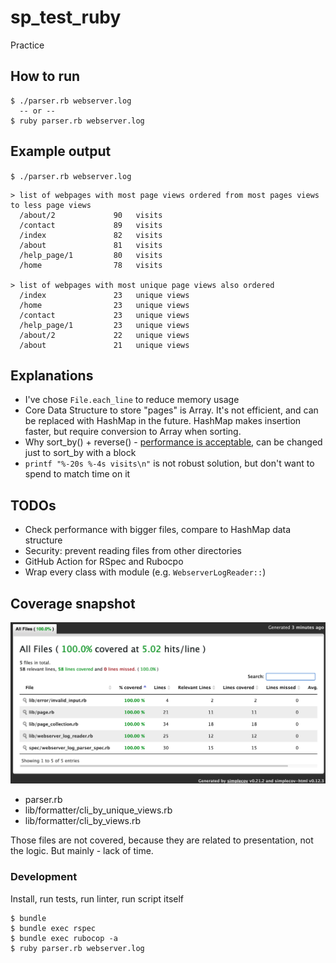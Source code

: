 # sp_test_ruby

Practice

## How to run

```
$ ./parser.rb webserver.log
  -- or --
$ ruby parser.rb webserver.log
```

## Example output

`$ ./parser.rb webserver.log`

```
> list of webpages with most page views ordered from most pages views to less page views
  /about/2             90   visits
  /contact             89   visits
  /index               82   visits
  /about               81   visits
  /help_page/1         80   visits
  /home                78   visits

> list of webpages with most unique page views also ordered
  /index               23   unique views
  /home                23   unique views
  /contact             23   unique views
  /help_page/1         23   unique views
  /about/2             22   unique views
  /about               21   unique views
```

## Explanations

- I've chose `File.each_line` to reduce memory usage
- Core Data Structure to store "pages" is Array. It's not efficient, and can be replaced with HashMap in the future. HashMap makes insertion faster, but require conversion to Array when sorting.
- Why sort_by() + reverse() - [performance is acceptable](https://stackoverflow.com/a/2651028), can be changed just to sort_by with a block
- `printf "%-20s %-4s visits\n"` is not robust solution, but don't want to spend to match time on it

## TODOs

- Check performance with bigger files, compare to HashMap data structure
- Security: prevent reading files from other directories
- GitHub Action for RSpec and Rubocpo
- Wrap every class with module (e.g. `WebserverLogReader::`)

## Coverage snapshot

![coverage_snapshot](./coverage_snapshot.png)

- parser.rb
- lib/formatter/cli_by_unique_views.rb
- lib/formatter/cli_by_views.rb

Those files are not covered, because they are related to presentation, not the logic. But mainly - lack of time.


### Development

Install, run tests, run linter, run script itself

```
$ bundle
$ bundle exec rspec
$ bundle exec rubocop -a
$ ruby parser.rb webserver.log
```
